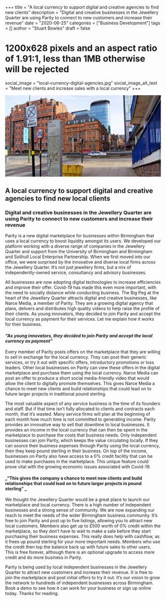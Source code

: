 +++
title = "A local currency to support digital and creative agencies to find new clients"
description = "Digital and creative businesses in the Jewellery Quarter are using Parity to connect to new customers and increase their revenue"
date = "2020-06-25"
categories = ["Business Development"]
tags = []
author = "Stuart Bowles"
draft = false
# 1200x628 pixels and an aspect ratio of 1.91:1, less than 1MB otherwise will be rejected
social_image = "local-currency-digital-agencies.jpg"
social_image_alt_text = "Meet new clients and increase sales with a local currency"
+++

![Meet new clients with a local currency](local-currency-digital-agencies.jpg)

## A local currency to support digital and creative agencies to find new local clients

### Digital and creative businesses in the Jewellery Quarter are using Parity to connect to new customers and increase their revenue

Parity is a new digital marketplace for businesses within Birmingham that uses a local currency to boost liquidity amongst its users. We developed our platform working with a diverse range of companies in the Jewellery Quarter and support from the University of Birmingham and Birmingham and Solihull Local Enterprise Partnership. When we first moved into our office, we were surprised by the innovative and diverse local firms across the Jewellery Quarter. It’s not just jewellery firms, but a mix of independently-owned service, consultancy and advisory businesses. 

All businesses are now adopting digital technologies to increase efficiencies and improve their offer. Covid-19 has made this even more important, with the need to socially distance while conducting business. The Big Peg at the heart of the Jewellery Quarter attracts digital and creative businesses, like Narce Media, a member of Parity. They are a growing digital agency that plans, delivers and distributes high quality videos to help raise the profile of their clients. As young innovators, they decided to join Parity and accept the local currency as payment for their services. Let me explain how it works for their business.

#### _“As young innovators, they decided to join Parity and accept the local currency as payment”_

Every member of Parity posts offers on the marketplace that they are willing to sell in exchange for the local currency. They can post their generic services, or try it out with specific offers, introductory promotions or loss leaders. Other local businesses on Parity can view these offers in the digital marketplace and purchase them using the local currency. Narce Media can post an offer to produce a short social media-friendly video that would allow the client to digitally promote themselves. This gives Narce Media a chance to meet new clients and build relationships that could lead on to future larger projects in traditional pound sterling. 

The most valuable aspect of any service business is the time of its founders and staff. But if that time isn’t fully allocated to clients and contracts each month, that it’s wasted. Many service firms will plan at the beginning of each month how much time is not committed to generating income. Parity provides an innovative way to sell that downtime to local businesses. It provides an income in the local currency that can then be spent in the marketplace to purchase the costs that business needs. Only independent businesses can join Parity, which keeps the value circulating locally. If they can source their business expenses through Parity using the local currency, then they keep pound sterling in their business. On top of the income, businesses on Parity also have access to a 0% credit facility that can be used to make purchases in the marketplace. This unique feature could prove vital with the growing economic issues associated with Covid-19. 

#### _“This gives the company a chance to meet new clients and build relationships that could lead on to future larger projects in pound sterling” _

We thought the Jewellery Quarter would be a great place to launch our marketplace and local currency. There is a high number of independent businesses and a strong sense of community. We are now expanding our reach to meet the needs of the wider Birmingham business community. It’s free to join Parity and post up to five listings, allowing you to attract new local customers. Members also get up to £500 worth of 0% credit within the marketplace, so they don’t have to wait to make a sale before they start purchasing their business expenses. This really does help with cashflow, as it frees up pound sterling for your more important needs. Members who use the credit then top the balance back up with future sales to other users. This is free forever, although there is an optional upgrade to access more credit and do more business in Parity.

Parity is being used by local independent businesses in the Jewellery Quarter to attract new customers and increase their revenue. It is free to join the marketplace and post initial offers to try it out. It’s our vision to grow the network to hundreds of independent businesses across Birmingham. Book a demo to see how it can work for your business or sign up online today. Thanks for reading.
